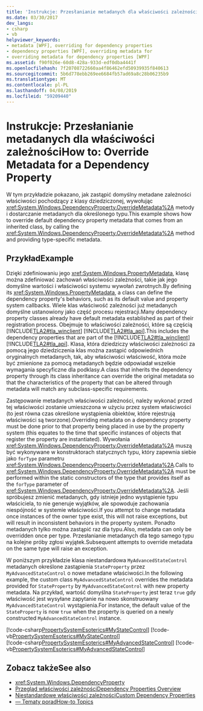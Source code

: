 ```yaml
---
title: 'Instrukcje: Przesłanianie metadanych dla właściwości zależności'
ms.date: 03/30/2017
dev_langs:
- csharp
- vb
helpviewer_keywords:
- metadata [WPF], overriding for dependency properties
- dependency properties [WPF], overriding metadata for
- overriding metadata for dependency properties [WPF]
ms.assetid: f90f026e-60d8-428a-933d-edf0dba4441f
ms.openlocfilehash: 7f20708722660aa4f86462efd50939935f840613
ms.sourcegitcommit: 5b6d778ebb269ee6684fb57ad69a8c28b06235b9
ms.translationtype: MT
ms.contentlocale: pl-PL
ms.lasthandoff: 04/08/2019
ms.locfileid: "59209440"
---
```

# <a name="how-to-override-metadata-for-a-dependency-property"></a><span data-ttu-id="2a676-102">Instrukcje: Przesłanianie metadanych dla właściwości zależności</span><span class="sxs-lookup"><span data-stu-id="2a676-102">How to: Override Metadata for a Dependency Property</span></span>
<span data-ttu-id="2a676-103">W tym przykładzie pokazano, jak zastąpić domyślny metadane zależności właściwości pochodzący z klasy dziedziczonej, wywołując <xref:System.Windows.DependencyProperty.OverrideMetadata%2A> metody i dostarczanie metadanych dla określonego typu.</span><span class="sxs-lookup"><span data-stu-id="2a676-103">This example shows how to override default dependency property metadata that comes from an inherited class, by calling the <xref:System.Windows.DependencyProperty.OverrideMetadata%2A> method and providing type-specific metadata.</span></span>  
  
## <a name="example"></a><span data-ttu-id="2a676-104">Przykład</span><span class="sxs-lookup"><span data-stu-id="2a676-104">Example</span></span>  
 <span data-ttu-id="2a676-105">Dzięki zdefiniowaniu jego <xref:System.Windows.PropertyMetadata>, klasę można zdefiniować zachowań właściwości zależności, takie jak jego domyślne wartości i właściwości systemu wywołań zwrotnych.</span><span class="sxs-lookup"><span data-stu-id="2a676-105">By defining its <xref:System.Windows.PropertyMetadata>, a class can define the dependency property's behaviors, such as its default value and property system callbacks.</span></span> <span data-ttu-id="2a676-106">Wiele klas właściwość zależności już metadanych domyślne ustanowiony jako część procesu rejestracji.</span><span class="sxs-lookup"><span data-stu-id="2a676-106">Many dependency property classes already have default metadata established as part of their registration process.</span></span> <span data-ttu-id="2a676-107">Obejmuje to właściwości zależności, które są częścią [!INCLUDE[TLA2#tla_winclient](../../../../includes/tla2sharptla-winclient-md.md)] [!INCLUDE[TLA2#tla_api](../../../../includes/tla2sharptla-api-md.md)].</span><span class="sxs-lookup"><span data-stu-id="2a676-107">This includes the dependency properties that are part of the [!INCLUDE[TLA2#tla_winclient](../../../../includes/tla2sharptla-winclient-md.md)] [!INCLUDE[TLA2#tla_api](../../../../includes/tla2sharptla-api-md.md)].</span></span> <span data-ttu-id="2a676-108">Klasa, która dziedziczy właściwości zależności za pomocą jego dziedziczenia klas można zastąpić odpowiednich oryginalnych metadanych, tak, aby właściwości właściwość, która może być zmienione za pomocą metadanych będzie odpowiadał wszelkie wymagania specyficzne dla podklasy.</span><span class="sxs-lookup"><span data-stu-id="2a676-108">A class that inherits the dependency property through its class inheritance can override the original metadata so that the characteristics of the property that can be altered through metadata will match any subclass-specific requirements.</span></span>  
  
 <span data-ttu-id="2a676-109">Zastępowanie metadanych właściwości zależności, należy wykonać przed tej właściwości zostanie umieszczona w użyciu przez system właściwości (to jest równa czas określone wystąpienia obiektów, które rejestrują właściwości są tworzone).</span><span class="sxs-lookup"><span data-stu-id="2a676-109">Overriding metadata on a dependency property must be done prior to that property being placed in use by the property system (this equates to the time that specific instances of objects that register the property are instantiated).</span></span> <span data-ttu-id="2a676-110">Wywołania <xref:System.Windows.DependencyProperty.OverrideMetadata%2A> muszą być wykonywane w konstruktorach statycznych typu, który zapewnia siebie jako `forType` parametru <xref:System.Windows.DependencyProperty.OverrideMetadata%2A>.</span><span class="sxs-lookup"><span data-stu-id="2a676-110">Calls to <xref:System.Windows.DependencyProperty.OverrideMetadata%2A> must be performed within the static constructors of the type that provides itself as the `forType` parameter of <xref:System.Windows.DependencyProperty.OverrideMetadata%2A>.</span></span> <span data-ttu-id="2a676-111">Jeśli spróbujesz zmienić metadanych, gdy istnieje jedno wystąpienie typu właściciela, to nie generuje wyjątków, ale spowoduje zachowania niespójność w systemie właściwości.</span><span class="sxs-lookup"><span data-stu-id="2a676-111">If you attempt to change metadata once instances of the owner type exist, this will not raise exceptions, but will result in inconsistent behaviors in the property system.</span></span> <span data-ttu-id="2a676-112">Ponadto metadanych tylko można zastąpić raz dla typu.</span><span class="sxs-lookup"><span data-stu-id="2a676-112">Also, metadata can only be overridden once per type.</span></span> <span data-ttu-id="2a676-113">Przesłanianie metadanych dla tego samego typu na kolejne próby zgłosi wyjątek.</span><span class="sxs-lookup"><span data-stu-id="2a676-113">Subsequent attempts to override metadata on the same type will raise an exception.</span></span>  
  
 <span data-ttu-id="2a676-114">W poniższym przykładzie klasa niestandardowa `MyAdvancedStateControl` metadanych określone zastąpienia `StateProperty` przez `MyAdvancedStateControl` o nowe metadane właściwości.</span><span class="sxs-lookup"><span data-stu-id="2a676-114">In the following example, the custom class `MyAdvancedStateControl` overrides the metadata provided for `StateProperty` by `MyAdvancedStateControl` with new property metadata.</span></span> <span data-ttu-id="2a676-115">Na przykład, wartość domyślna `StateProperty` jest teraz `true` gdy właściwość jest wysyłane zapytanie na nowo skonstruowany `MyAdvancedStateControl` wystąpienia.</span><span class="sxs-lookup"><span data-stu-id="2a676-115">For instance, the default value of the `StateProperty` is now `true` when the property is queried on a newly constructed `MyAdvancedStateControl` instance.</span></span>  
  
 [!code-csharp[PropertySystemEsoterics#MyStateControl](~/samples/snippets/csharp/VS_Snippets_Wpf/PropertySystemEsoterics/CSharp/SDKSampleLibrary/class1.cs#mystatecontrol)]
 [!code-vb[PropertySystemEsoterics#MyStateControl](~/samples/snippets/visualbasic/VS_Snippets_Wpf/PropertySystemEsoterics/visualbasic/sdksamplelibrary/class1.vb#mystatecontrol)]  
[!code-csharp[PropertySystemEsoterics#MyAdvancedStateControl](~/samples/snippets/csharp/VS_Snippets_Wpf/PropertySystemEsoterics/CSharp/SDKSampleLibrary/class1.cs#myadvancedstatecontrol)]
[!code-vb[PropertySystemEsoterics#MyAdvancedStateControl](~/samples/snippets/visualbasic/VS_Snippets_Wpf/PropertySystemEsoterics/visualbasic/sdksamplelibrary/class1.vb#myadvancedstatecontrol)]  
  
## <a name="see-also"></a><span data-ttu-id="2a676-116">Zobacz także</span><span class="sxs-lookup"><span data-stu-id="2a676-116">See also</span></span>

- <xref:System.Windows.DependencyProperty>
- [<span data-ttu-id="2a676-117">Przegląd właściwości zależności</span><span class="sxs-lookup"><span data-stu-id="2a676-117">Dependency Properties Overview</span></span>](dependency-properties-overview.md)
- [<span data-ttu-id="2a676-118">Niestandardowe właściwości zależności</span><span class="sxs-lookup"><span data-stu-id="2a676-118">Custom Dependency Properties</span></span>](custom-dependency-properties.md)
- [<span data-ttu-id="2a676-119">— Tematy porad</span><span class="sxs-lookup"><span data-stu-id="2a676-119">How-to Topics</span></span>](properties-how-to-topics.md)
